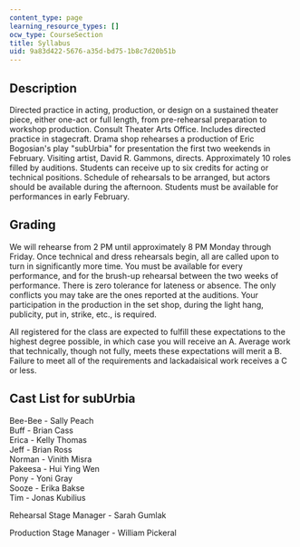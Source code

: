```yaml
---
content_type: page
learning_resource_types: []
ocw_type: CourseSection
title: Syllabus
uid: 9a83d422-5676-a35d-bd75-1b8c7d20b51b
---
```


Description
-----------

Directed practice in acting, production, or design on a sustained theater piece, either one-act or full length, from pre-rehearsal preparation to workshop production. Consult Theater Arts Office. Includes directed practice in stagecraft. Drama shop rehearses a production of Eric Bogosian's play "subUrbia" for presentation the first two weekends in February. Visiting artist, David R. Gammons, directs. Approximately 10 roles filled by auditions. Students can receive up to six credits for acting or technical positions. Schedule of rehearsals to be arranged, but actors should be available during the afternoon. Students must be available for performances in early February.

Grading
-------

We will rehearse from 2 PM until approximately 8 PM Monday through Friday. Once technical and dress rehearsals begin, all are called upon to turn in significantly more time. You must be available for every performance, and for the brush-up rehearsal between the two weeks of performance. There is zero tolerance for lateness or absence. The only conflicts you may take are the ones reported at the auditions. Your participation in the production in the set shop, during the light hang, publicity, put in, strike, etc., is required.

All registered for the class are expected to fulfill these expectations to the highest degree possible, in which case you will receive an A. Average work that technically, though not fully, meets these expectations will merit a B. Failure to meet all of the requirements and lackadaisical work receives a C or less.

Cast List for subUrbia
----------------------

Bee-Bee - Sally Peach  
Buff - Brian Cass  
Erica - Kelly Thomas  
Jeff - Brian Ross  
Norman - Vinith Misra  
Pakeesa - Hui Ying Wen  
Pony - Yoni Gray  
Sooze - Erika Bakse  
Tim - Jonas Kubilius

Rehearsal Stage Manager - Sarah Gumlak

Production Stage Manager - William Pickeral